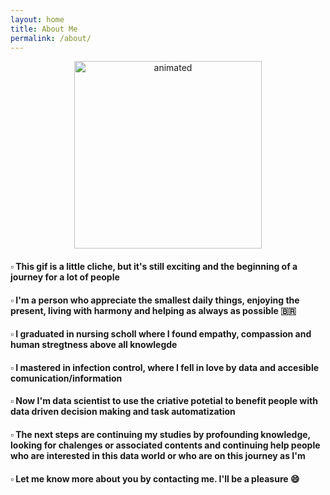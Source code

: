 ```yaml
---
layout: home
title: About Me
permalink: /about/
---
```


<p align=center> 
  <img src="https://media4.giphy.com/media/MeJgB3yMMwIaHmKD4z/giphy.gif?cid=ecf05e47la8jjkkx87wso3k6wl6bzd1gatg4n9332v7chc4h&rid=giphy.gif&ct=g" alt="animated" width="300" height="300"/>
</p>


<body>
   <h4> ▫️ This gif is a little cliche, but it's still exciting and the beginning of a journey for a lot of people 
   <h4> ▫️ I'm a person who appreciate the smallest daily things, enjoying the present, living with harmony and helping as always as possible 🇧🇷
   <h4> ▫️ I graduated in nursing scholl where I found empathy, compassion and human stregtness above all knowlegde 
   <h4> ▫️ I mastered in infection control, where I fell in love by data and accesible comunication/information 
   <h4> ▫️ Now I'm data scientist to use the criative potetial to benefit people with data driven decision making and task automatization 
   <h4> ▫️ The next steps are continuing my studies by profounding knowledge, looking for chalenges or associated contents and continuing help people who are interested in this data world or who are on this journey as I'm 
   <h4> ▫️ Let me know more about you by contacting me. I'll be a pleasure 😄



